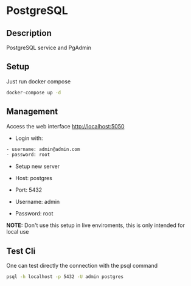 # PostgreSQL

## Description

PostgreSQL service and PgAdmin

## Setup

Just run docker compose

```sh
docker-compose up -d
```

## Management

Access the web interface <http://localhost:5050>

- Login with:

```sh
- username: admin@admin.com
- password: root
```

- Setup new server

- Host: postgres

- Port: 5432

- Username: admin

- Password: root

**NOTE:** Don't use this setup in live enviroments, this is only intended for local use

## Test Cli

One can test directly the connection with the psql command

```sh
psql -h localhost -p 5432 -U admin postgres
```
